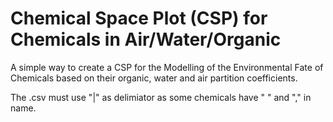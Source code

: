 # Chemical Space Plot (CSP) for Chemicals in Air/Water/Organic

A simple way to create a CSP for the Modelling of the Environmental Fate of Chemicals based on their organic, water and air partition coefficients.

The .csv must use "|" as delimiator as some chemicals have " " and "," in name.
